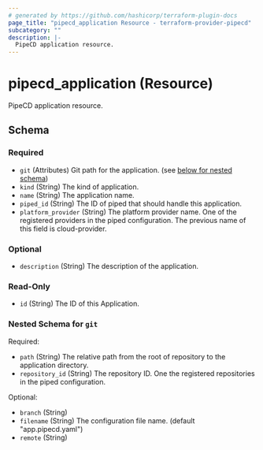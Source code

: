 ```yaml
---
# generated by https://github.com/hashicorp/terraform-plugin-docs
page_title: "pipecd_application Resource - terraform-provider-pipecd"
subcategory: ""
description: |-
  PipeCD application resource.
---
```


# pipecd_application (Resource)

PipeCD application resource.



<!-- schema generated by tfplugindocs -->
## Schema

### Required

- `git` (Attributes) Git path for the application. (see [below for nested schema](#nestedatt--git))
- `kind` (String) The kind of application.
- `name` (String) The application name.
- `piped_id` (String) The ID of piped that should handle this application.
- `platform_provider` (String) The platform provider name. One of the registered providers in the piped configuration. The previous name of this field is cloud-provider.

### Optional

- `description` (String) The description of the application.

### Read-Only

- `id` (String) The ID of this Application.

<a id="nestedatt--git"></a>
### Nested Schema for `git`

Required:

- `path` (String) The relative path from the root of repository to the application directory.
- `repository_id` (String) The repository ID. One the registered repositories in the piped configuration.

Optional:

- `branch` (String)
- `filename` (String) The configuration file name. (default "app.pipecd.yaml")
- `remote` (String)


